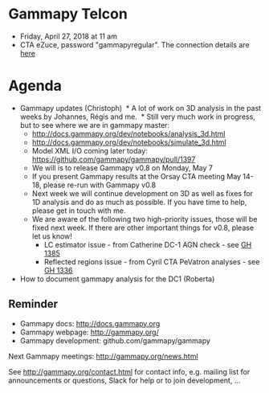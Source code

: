 # Gammapy Telcon

* Friday, April 27, 2018 at 11 am
* CTA eZuce, password "gammapyregular".  The connection details are [here](ConnectionDetails.txt)

# Agenda

* Gammapy updates (Christoph)
  * A lot of work on 3D analysis in the past weeks by Johannes, Régis and me.
  * Still very much work in progress, but to see where we are in gammapy master:
    * http://docs.gammapy.org/dev/notebooks/analysis_3d.html
    * http://docs.gammapy.org/dev/notebooks/simulate_3d.html
    * Model XML I/O coming later today: https://github.com/gammapy/gammapy/pull/1397
  * We will is to release Gammapy v0.8 on Monday, May 7
  * If you present Gammapy results at the Orsay CTA meeting May 14-18,
    please re-run with Gammapy v0.8
  * Next week we will continue development on 3D as well as fixes for 1D analysis
    and do as much as possible. If you have time to help, please get in touch with me.
  * We are aware of the following two high-priority issues, those will be fixed next week.
    If there are other important things for v0.8, please let us know!
    * LC estimator issue - from Catherine DC-1 AGN check - see [GH 1385](https://github.com/gammapy/gammapy/pull/1385)
    * Reflected regions issue - from Cyril CTA PeVatron analyses - see [GH 1336](https://github.com/gammapy/gammapy/issues/1336)
* How to document gammapy analysis for the DC1 (Roberta)

## Reminder

* Gammapy docs: http://docs.gammapy.org
* Gammapy webpage: http://gammapy.org/
* Gammapy development: github.com/gammapy/gammapy

Next Gammapy meetings: http://gammapy.org/news.html

See http://gammapy.org/contact.html for contact info, e.g. mailing list
for announcements or questions, Slack for help or to join development, ...
